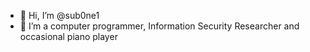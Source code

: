 - 👋 Hi, I’m @sub0ne1
- 👀 I’m a computer programmer, Information Security Researcher and occasional piano player

<!---
sub0ne1/sub0ne1 is a ✨ special ✨ repository because its `README.md` (this file) appears on your GitHub profile.
You can click the Preview link to take a look at your changes.
--->

